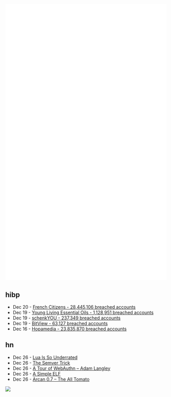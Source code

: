 ![Metrics](https://raw.githubusercontent.com/phixion/phixion/master/metrics.svg)

## hibp

<!--
for https://github.com/phixion/phixion/blob/main/.github/workflows/feeds.yml
-->
<!--START_SECTION:haveibeenpwnd-->
- Dec 20 - [French Citizens - 28,445,106 breached accounts](https://haveibeenpwned.com/PwnedWebsites#FrenchCitizens)
- Dec 19 - [Young Living Essential Oils - 1,128,951 breached accounts](https://haveibeenpwned.com/PwnedWebsites#YoungLivingEssentialOils)
- Dec 19 - [schenkYOU - 237,349 breached accounts](https://haveibeenpwned.com/PwnedWebsites#schenkYOU)
- Dec 19 - [BitView - 63,127 breached accounts](https://haveibeenpwned.com/PwnedWebsites#BitView)
- Dec 16 - [Hopamedia - 23,835,870 breached accounts](https://haveibeenpwned.com/PwnedWebsites#Hopamedia)
<!--END_SECTION:haveibeenpwnd-->

## hn

<!--
for https://github.com/phixion/phixion/blob/main/.github/workflows/feeds.yml
-->
<!--START_SECTION:hn-->
- Dec 26 - [Lua Is So Underrated](https://nflatrea.bearblog.dev/lua-is-so-underrated/)
- Dec 26 - [The Semver Trick](https://github.com/dtolnay/semver-trick)
- Dec 26 - [A Tour of WebAuthn – Adam Langley](https://www.imperialviolet.org/tourofwebauthn/tourofwebauthn.html)
- Dec 26 - [A Simple ELF](https://4zm.org/2024/12/25/a-simple-elf.html)
- Dec 26 - [Arcan 0.7 – The All Tomato](https://arcan-fe.com/2024/12/25/arcan-0-7-the-all-tomato/)
<!--END_SECTION:hn-->

<!--
for https://yhype.me
-->
![](https://hit.yhype.me/github/profile?user_id=13013670)
